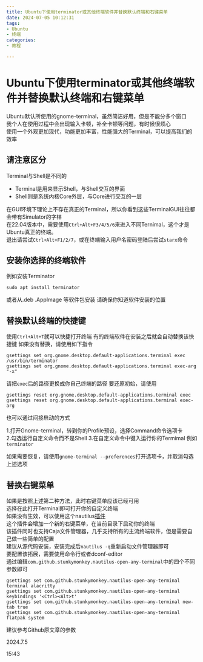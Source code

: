 ```yaml
---
title: Ubuntu下使用terminator或其他终端软件并替换默认终端和右键菜单
date: 2024-07-05 10:12:31
tags:
- Ubuntu
- 终端
categories:
- 教程

---
```


Ubuntu下使用terminator或其他终端软件并替换默认终端和右键菜单
====

Ubuntu默认所使用的gnome-terminal，虽然简洁好用，但是不能分多个窗口  
我个人在使用过程中会出现输入卡顿，补全卡顿等问题，有时候很烦心  
使用一个外观更加现代，功能更加丰富，性能强大的Terminal，可以提高我们的效率

<!-- more -->

## 请注意区分

Terminal与Shell是不同的

- Terminal是用来显示Shell，与Shell交互的界面  
- Shell则是系统内核Core外层，与Core进行交互的一层  

在GUI环境下理论上不存在真正的Terminal，所以你看到这些TerminalGUI往往都会带有Simulator的字样  
在22.04版本中，需要使用```Ctrl+Alt+F3/4/5/6```来进入不同Ternimal，这个才是Ubuntu真正的终端。  
退出请尝试```Ctrl+Alt+F1/2/7```，或在终端输入用户名密码登陆后尝试```starx```命令  

## 安装你选择的终端软件

例如安装Terminator

```shell
sudo apt install terminator
```

或者从.deb .AppImage 等软件包安装
请确保你知道软件安装的位置

## 替换默认终端的快捷键

使用`Ctrl+Alt+T`就可以快捷打开终端
有的终端软件在安装之后就会自动替换该快捷键
如果没有替换，请使用如下指令

```shell
gsettings set org.gnome.desktop.default-applications.terminal exec /usr/bin/terminator
gsettings set org.gnome.desktop.default-applications.terminal exec-arg "-x"
```

请把`exec`后的路径更换成你自己终端的路径
要还原初始，请使用

```shell
gsettings reset org.gnome.desktop.default-applications.terminal exec
gsettings reset org.gnome.desktop.default-applications.terminal exec-arg
```

也可以通过间接启动的方式  

1.打开Gnome-terminal，转到你的Profile预设，选择Command命令选项卡  
2.勾选运行自定义命令而不是Shell
3.在自定义命令中键入运行你的Termimal 例如`terminator`  

如果需要恢复，请使用`gnome-terminal --preferences`打开选项卡，并取消勾选上述选项

## 替换右键菜单

如果是按照上述第二种方法，此时右键菜单应该已经可用  
选择在此打开Terminal即可打开你的自定义终端  
如果没有生效，可以使用这个nautilus[插件](https://github.com/Stunkymonkey/nautilus-open-any-terminal)  
这个插件会增加一个新的右键菜单，在当前目录下启动你的终端  
该插件同时也支持Caja文件管理器，几乎支持所有的主流终端软件，但是需要自己做一些简单的配置  
建议从源代码安装，安装完成后`nautilus -q`重新启动文件管理器即可  
要配置该拓展，需要使用命令行或者dconf-editor  
通过编辑`com.github.stunkymonkey.nautilus-open-any-terminal`中的四个不同参数即可  

```shell
gsettings set com.github.stunkymonkey.nautilus-open-any-terminal terminal alacritty
gsettings set com.github.stunkymonkey.nautilus-open-any-terminal keybindings '<Ctrl><Alt>t'
gsettings set com.github.stunkymonkey.nautilus-open-any-terminal new-tab true
gsettings set com.github.stunkymonkey.nautilus-open-any-terminal flatpak system
```

建议参考Github原文章的参数 

2024.7.5

15:43